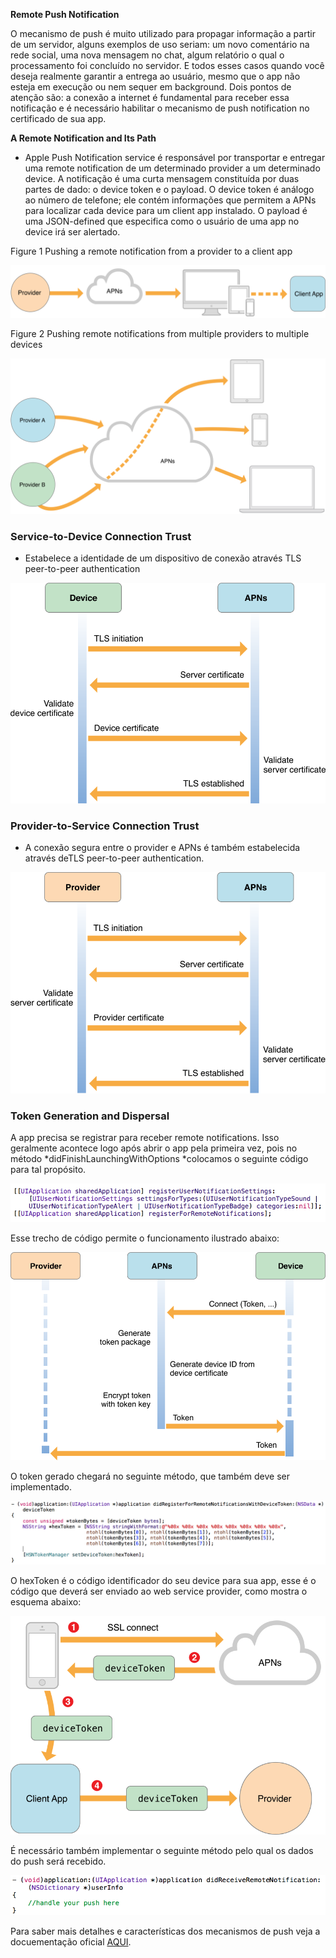 **Remote Push Notification**

O mecanismo de push é muito utilizado para propagar informação a partir de um servidor, alguns exemplos de uso seriam: um novo comentário na rede social, uma nova mensagem no chat, algum relatório o qual o processamento foi concluído no servidor. E todos esses casos quando você deseja realmente garantir a entrega ao usuário, mesmo que o app não esteja em execução ou nem sequer em background. Dois pontos de atenção são: a conexão a internet é fundamental para receber essa notificação e é necessário habilitar o mecanismo de push notification no certificado de sua app.

**A Remote Notification and Its Path**

* Apple Push Notification service é responsável por transportar e entregar uma remote notification de um determinado provider a um determinado device. A notificação é uma curta mensagem constituída por duas partes de dado: o device token e o payload. O device token é análogo ao número de telefone; ele contém informações que permitem a APNs para localizar cada device para um client app instalado. O payload é uma JSON-defined que especifica como o usuário de uma app no device irá ser alertado.

Figure 1  Pushing a remote notification from a provider to a client app

![image alt text](images/push_0.png)

Figure 2  Pushing remote notifications from multiple providers to multiple devices

![image alt text](images/push_1.png)

### **Service-to-Device Connection Trust**

* Estabelece a identidade de um dispositivo de conexão através TLS peer-to-peer authentication

![image alt text](images/push_2.png)

### **Provider-to-Service Connection Trust**

* A conexão segura entre o provider e APNs é também estabelecida através deTLS peer-to-peer authentication.

![image alt text](images/push_3.png)

### **Token Generation and Dispersal**

A app precisa se registrar para receber remote notifications. Isso geralmente acontece logo após abrir o app pela primeira vez, pois no método *didFinishLaunchingWithOptions *colocamos o seguinte código para tal propósito.

![image alt text](images/push_4.png)

Esse trecho de código permite o funcionamento ilustrado abaixo:

![image alt text](images/push_5.png)

O token gerado chegará no seguinte método, que também deve ser implementado.

![image alt text](images/push_6.png)

O hexToken é o código identificador do seu device para sua app, esse é o código que deverá ser enviado ao web service provider, como mostra o esquema abaixo:

![image alt text](images/push_7.png)

É necessário também implementar o seguinte método pelo qual os dados do push será recebido.

![image alt text](images/push_8.png)

Para saber mais detalhes e características dos mecanismos de push veja a docuementação oficial [AQUI](https://developer.apple.com/library/ios/documentation/NetworkingInternet/Conceptual/RemoteNotificationsPG/Chapters/ApplePushService.html#//apple_ref/doc/uid/TP40008194-CH100-SW9).
